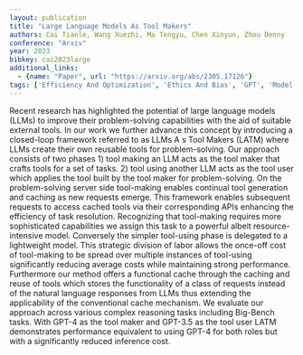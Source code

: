 ```yaml
---
layout: publication
title: "Large Language Models As Tool Makers"
authors: Cai Tianle, Wang Xuezhi, Ma Tengyu, Chen Xinyun, Zhou Denny
conference: "Arxiv"
year: 2023
bibkey: cai2023large
additional_links:
  - {name: "Paper", url: "https://arxiv.org/abs/2305.17126"}
tags: ['Efficiency And Optimization', 'Ethics And Bias', 'GPT', 'Model Architecture', 'RAG', 'Tools']
---
```

Recent research has highlighted the potential of large language models (LLMs) to improve their problem-solving capabilities with the aid of suitable external tools. In our work we further advance this concept by introducing a closed-loop framework referred to as LLMs A s Tool Makers (LATM) where LLMs create their own reusable tools for problem-solving. Our approach consists of two phases 1) tool making an LLM acts as the tool maker that crafts tools for a set of tasks. 2) tool using another LLM acts as the tool user which applies the tool built by the tool maker for problem-solving. On the problem-solving server side tool-making enables continual tool generation and caching as new requests emerge. This framework enables subsequent requests to access cached tools via their corresponding APIs enhancing the efficiency of task resolution. Recognizing that tool-making requires more sophisticated capabilities we assign this task to a powerful albeit resource-intensive model. Conversely the simpler tool-using phase is delegated to a lightweight model. This strategic division of labor allows the once-off cost of tool-making to be spread over multiple instances of tool-using significantly reducing average costs while maintaining strong performance. Furthermore our method offers a functional cache through the caching and reuse of tools which stores the functionality of a class of requests instead of the natural language responses from LLMs thus extending the applicability of the conventional cache mechanism. We evaluate our approach across various complex reasoning tasks including Big-Bench tasks. With GPT-4 as the tool maker and GPT-3.5 as the tool user LATM demonstrates performance equivalent to using GPT-4 for both roles but with a significantly reduced inference cost.
